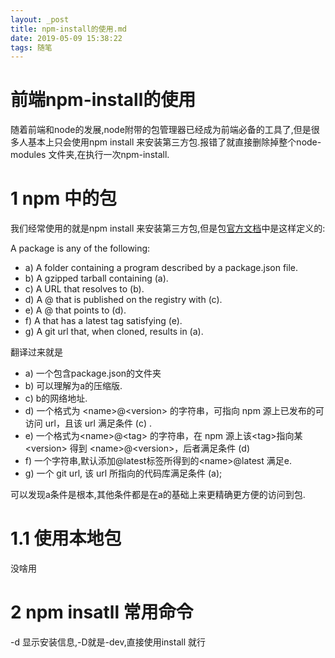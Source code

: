 ```yaml
---
layout: _post
title: npm-install的使用.md
date: 2019-05-09 15:38:22
tags: 随笔
---
```


# 前端npm-install的使用
随着前端和node的发展,node附带的包管理器已经成为前端必备的工具了,但是很多人基本上只会使用npm install 来安装第三方包.报错了就直接删除掉整个node-modules 文件夹,在执行一次npm-install.
# 1 npm 中的包
我们经常使用的就是npm install <packageName> 来安装第三方包,但是包[官方文档](https://docs.npmjs.com/about-packages-and-modules)中是这样定义的:

A package is any of the following:

* a) A folder containing a program described by a package.json file.
* b) A gzipped tarball containing (a).
* c) A URL that resolves to (b).
* d) A <name>@<version> that is published on the registry with (c).
* e) A <name>@<tag> that points to (d).
* f) A <name> that has a latest tag satisfying (e).
* g) A git url that, when cloned, results in (a).

翻译过来就是
* a) 一个包含package.json的文件夹
* b) 可以理解为a的压缩版.
* c) b的网络地址.
* d) 一个格式为 \<name>@\<version> 的字符串，可指向 npm 源上已发布的可访问 url，且该 url 满足条件 (c)	.
* e) 一个格式为\<name>@\<tag> 的字符串，在 npm 源上该\<tag>指向某 \<version> 得到 \<name>@\<version>，后者满足条件 (d)
* f) 一个字符串,默认添加@latest标签所得到的\<name>@latest 满足e.
* g) 一个 git url, 该 url 所指向的代码库满足条件 (a);

可以发现a条件是根本,其他条件都是在a的基础上来更精确更方便的访问到包.
# 1.1 使用本地包
没啥用
# 2 npm insatll 常用命令
-d 显示安装信息,-D就是-dev,直接使用install 就行

